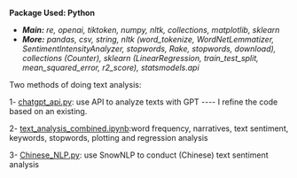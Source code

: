 **Package Used: Python**
- ***Main:** re, openai, tiktoken, numpy, nltk, collections, matplotlib, sklearn*
- ***More:** pandas, csv, string, nltk (word_tokenize, WordNetLemmatizer, SentimentIntensityAnalyzer, stopwords, Rake, stopwords, download), collections (Counter), sklearn (LinearRegression, train_test_split, mean_squared_error, r2_score), statsmodels.api*


Two methods of doing text analysis:

1- [chatgpt_api.py](https://github.com/JingwenSHI-Novae/Coding-Samples/blob/main/Text-Analysis/chatgpt_api.py): use API to analyze texts with GPT
---- I refine the code based on an existing.

2- [text_analysis_combined.ipynb](https://github.com/jingwenshi-novae/Coding-Samples/blob/main/Text-Analysis/text_analysis_combined.ipynb):word frequency, narratives, text sentiment, keywords, stopwords, plotting and regression analysis

3- [Chinese_NLP.py](https://github.com/JingwenSHI-Novae/Coding-Samples/blob/main/Text-Analysis/NLP.py): use SnowNLP to conduct (Chinese) text sentiment analysis


